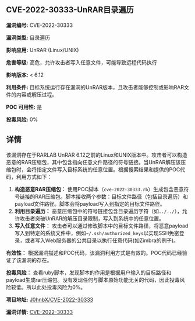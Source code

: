 ## CVE-2022-30333-UnRAR目录遍历

**漏洞编号:** CVE-2022-30333

**漏洞类型:** 目录遍历

**影响应用:** UnRAR (Linux/UNIX)

**危害等级:** 高危，允许攻击者写入任意文件，可能导致远程代码执行

**影响版本:** < 6.12

**利用条件:** 目标系统运行存在漏洞的UnRAR版本，且攻击者能够控制或影响RAR文件的内容或解压过程。

**POC 可用性:** 是

**投毒风险:** 0%

## 详情

该漏洞存在于RARLAB UnRAR 6.12之前的Linux和UNIX版本中。攻击者可以构造恶意的RAR压缩包，其中包含指向任意文件路径的符号链接。当UnRAR解压该压缩包时，会将指定文件写入目标系统的任意位置。根据搜索结果和提供的POC代码，利用方式如下：

1.  **构造恶意RAR压缩包：** 使用POC脚本（`cve-2022-30333.rb`）生成包含恶意符号链接的RAR压缩包。脚本接收两个参数：目标文件路径（包括目录遍历）和payload文件路径。脚本会将payload写入到指定的目标文件路径。
2.  **利用目录遍历：** 恶意压缩包中的符号链接包含目录遍历字符（如`../../`），允许攻击者突破UnRAR的解压目录限制，写入到系统中的任意位置。
3.  **写入任意文件：** 攻击者可以通过修改脚本中的目标文件路径，将恶意payload写入到特定的系统文件中，例如`~/.ssh/authorized_keys`以实现SSH免密登录，或者写入Web服务器的公共目录以执行任意代码(如Zimbra的例子)。

**有效性：** 根据漏洞描述和POC代码，该漏洞利用方式是有效的。POC代码已经验证了该漏洞的存在。

**投毒风险：** 查看ruby脚本，发现脚本的作用是根据用户输入的目标路径和payload生成rar压缩包。没有发现任何与脚本原始功能无关的代码，因此投毒风险较低。所以此处投毒风险为0%。

**项目地址:** [J0hnbX/CVE-2022-30333](https://github.com/J0hnbX/CVE-2022-30333)

**漏洞详情:** [CVE-2022-30333](https://nvd.nist.gov/vuln/detail/CVE-2022-30333)